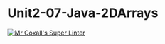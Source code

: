 # Unit2-07-Java-2DArrays
[![Mr Coxall's Super Linter](https://github.com/ICS4U-Programming-JohnnatanYM/Unit2-07-Java-2DArrays/workflows/Mr%20Coxall's%20Super%20Linter/badge.svg)](https://github.com/ICS4U-Programming-JohnnatanYM/Unit2-07-Java-2DArrays/actions/)
